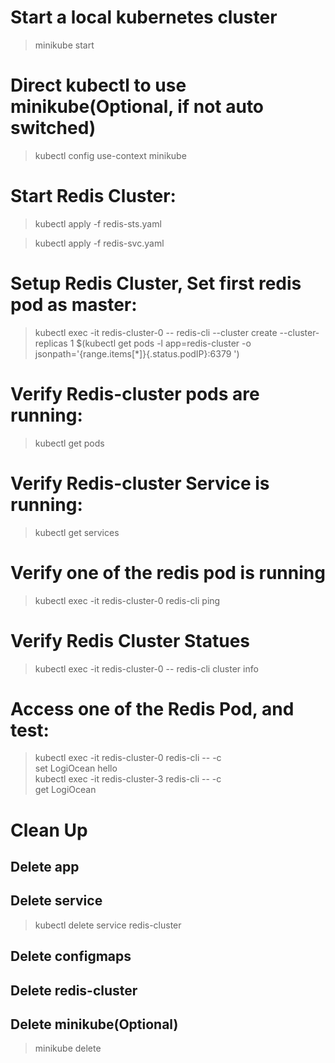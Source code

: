 
# Start a local kubernetes cluster
>minikube start

# Direct kubectl to use minikube(Optional, if not auto switched)
>kubectl config use-context minikube

# Start Redis Cluster:

>kubectl apply -f redis-sts.yaml

>kubectl apply -f redis-svc.yaml

# Setup Redis Cluster, Set first redis pod as master:
>kubectl exec -it redis-cluster-0 -- redis-cli --cluster create --cluster-replicas 1 $(kubectl get pods -l app=redis-cluster -o jsonpath='{range.items[*]}{.status.podIP}:6379 ')


# Verify Redis-cluster pods are running:
>kubectl get pods

# Verify Redis-cluster Service is running:
>kubectl get services

# Verify one of the redis pod is running
>kubectl exec -it redis-cluster-0 redis-cli ping

# Verify Redis Cluster Statues
>kubectl exec -it redis-cluster-0 -- redis-cli cluster info

# Access one of the Redis Pod, and test:
>kubectl exec -it redis-cluster-0 redis-cli -- -c  
>set LogiOcean hello  
>kubectl exec -it redis-cluster-3 redis-cli -- -c  
>get LogiOcean  


# Clean Up
## Delete app

## Delete service
>kubectl delete service redis-cluster

## Delete configmaps

## Delete redis-cluster
>

## Delete minikube(Optional)
>minikube delete
